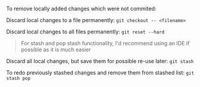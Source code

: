To remove locally added changes which were not commited:

Discard local changes to a file permanently: `git checkout -- <filename>`

Discard local changes to all files permanently: `git reset --hard`

> For stash and pop stash functionality, I'd recommend using an IDE if possible as it is much easier

Discard all local changes, but save them for possible re-use later: `git stash`

To redo previously stashed changes and remove them from stashed list: `git stash pop`